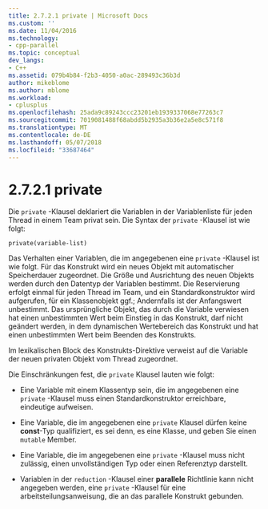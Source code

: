```yaml
---
title: 2.7.2.1 private | Microsoft Docs
ms.custom: ''
ms.date: 11/04/2016
ms.technology:
- cpp-parallel
ms.topic: conceptual
dev_langs:
- C++
ms.assetid: 079b4b84-f2b3-4050-a0ac-289493c36b3d
author: mikeblome
ms.author: mblome
ms.workload:
- cplusplus
ms.openlocfilehash: 25ada9c89243ccc23201eb1939337068e77263c7
ms.sourcegitcommit: 7019081488f68abdd5b2935a3b36e2a5e8c571f8
ms.translationtype: MT
ms.contentlocale: de-DE
ms.lasthandoff: 05/07/2018
ms.locfileid: "33687464"
---
```

# <a name="2721-private"></a>2.7.2.1 private
Die `private` -Klausel deklariert die Variablen in der Variablenliste für jeden Thread in einem Team privat sein. Die Syntax der `private` -Klausel ist wie folgt:  
  
```  
private(variable-list)  
```  
  
 Das Verhalten einer Variablen, die im angegebenen eine `private` -Klausel ist wie folgt. Für das Konstrukt wird ein neues Objekt mit automatischer Speicherdauer zugeordnet. Die Größe und Ausrichtung des neuen Objekts werden durch den Datentyp der Variablen bestimmt. Die Reservierung erfolgt einmal für jeden Thread im Team, und ein Standardkonstruktor wird aufgerufen, für ein Klassenobjekt ggf.; Andernfalls ist der Anfangswert unbestimmt.  Das ursprüngliche Objekt, das durch die Variable verwiesen hat einen unbestimmten Wert beim Einstieg in das Konstrukt, darf nicht geändert werden, in dem dynamischen Wertebereich das Konstrukt und hat einen unbestimmten Wert beim Beenden des Konstrukts.  
  
 Im lexikalischen Block des Konstrukts-Direktive verweist auf die Variable der neuen privaten Objekt vom Thread zugeordnet.  
  
 Die Einschränkungen fest, die `private` Klausel lauten wie folgt:  
  
-   Eine Variable mit einem Klassentyp sein, die im angegebenen eine `private` -Klausel muss einen Standardkonstruktor erreichbare, eindeutige aufweisen.  
  
-   Eine Variable, die im angegebenen eine `private` Klausel dürfen keine **const**-Typ qualifiziert, es sei denn, es eine Klasse, und geben Sie einen `mutable` Member.  
  
-   Eine Variable, die im angegebenen eine `private` -Klausel muss nicht zulässig, einen unvollständigen Typ oder einen Referenztyp darstellt.  
  
-   Variablen in der `reduction` -Klausel einer **parallele** Richtlinie kann nicht angegeben werden, eine `private` -Klausel für eine arbeitsteilungsanweisung, die an das parallele Konstrukt gebunden.